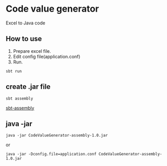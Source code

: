 # Code value generator
Excel to Java code

## How to use

1. Prepare excel file.
1. Edit config file(application.conf)
1. Run.
```
sbt run
```

## create .jar file
```
sbt assembly
```

[sbt-assembly](https://github.com/sbt/sbt-assembly "sbt-assembly")

## java -jar

```
java -jar CodeValueGenerator-assembly-1.0.jar
```

or

```
java -jar -Dconfig.file=application.conf CodeValueGenerator-assembly-1.0.jar
```
